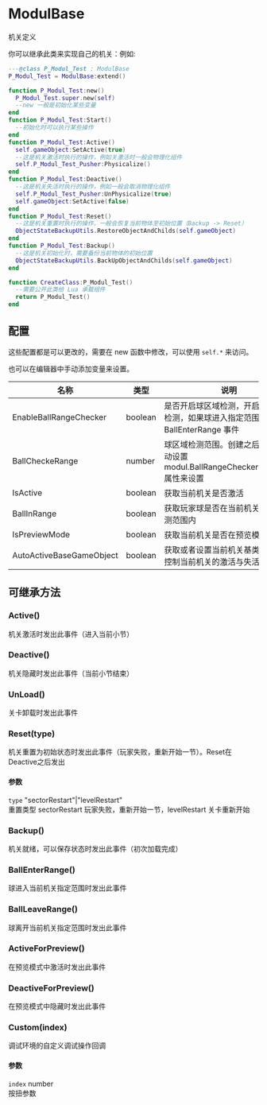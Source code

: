 # ModulBase

机关定义

你可以继承此类来实现自己的机关：例如:
```lua
---@class P_Modul_Test : ModulBase
P_Modul_Test = ModulBase:extend()

function P_Modul_Test:new()
  P_Modul_Test.super.new(self)
  --new 一般是初始化某些变量
end
function P_Modul_Test:Start()
  --初始化时可以执行某些操作
end
function P_Modul_Test:Active()
  self.gameObject:SetActive(true)
  --这是机关激活时执行的操作，例如关激活时一般会物理化组件
  self.P_Modul_Test_Pusher:Physicalize()
end
function P_Modul_Test:Deactive()
  --这是机关失活时执行的操作，例如一般会取消物理化组件
  self.P_Modul_Test_Pusher:UnPhysicalize(true)
  self.gameObject:SetActive(false)
end
function P_Modul_Test:Reset()
  --这是机关重置时执行的操作，一般会恢复当前物体至初始位置（Backup -> Reset）
  ObjectStateBackupUtils.RestoreObjectAndChilds(self.gameObject)
end
function P_Modul_Test:Backup()
  --这是机关初始化时，需要备份当前物体的初始位置
  ObjectStateBackupUtils.BackUpObjectAndChilds(self.gameObject)
end

function CreateClass:P_Modul_Test()
  --需要公开此类给 Lua 承载组件
  return P_Modul_Test()
end
```

## 配置

这些配置都是可以更改的，需要在 new 函数中修改，可以使用 `self.*` 来访问。

也可以在编辑器中手动添加变量来设置。

|名称|类型|说明|
|---|---|---|
|EnableBallRangeChecker|boolean|是否开启球区域检测，开启后会定时检测，如果球进入指定范围，则发出 BallEnterRange 事件|
|BallCheckeRange|number|球区域检测范围。创建之后也可以手动设置 modul.BallRangeChecker.Diatance 属性来设置|
|IsActive|boolean|获取当前机关是否激活|
|BallInRange|boolean|获取玩家球是否在当前机关球区域检测范围内|
|IsPreviewMode|boolean|获取当前机关是否在预览模式中加载|
|AutoActiveBaseGameObject|boolean|获取或者设置当前机关基类是否自动控制当前机关的激活与失活|

## 可继承方法

### Active()

机关激活时发出此事件（进入当前小节）

### Deactive()

机关隐藏时发出此事件（当前小节结束）

### UnLoad()

关卡卸载时发出此事件

### Reset(type)

机关重置为初始状态时发出此事件（玩家失败，重新开始一节）。Reset在Deactive之后发出

#### 参数

`type` "sectorRestart"|"levelRestart" <br/>重置类型 sectorRestart 玩家失败，重新开始一节，levelRestart 关卡重新开始

### Backup()

机关就绪，可以保存状态时发出此事件（初次加载完成）

### BallEnterRange()

球进入当前机关指定范围时发出此事件

### BallLeaveRange()

球离开当前机关指定范围时发出此事件

### ActiveForPreview()

在预览模式中激活时发出此事件

### DeactiveForPreview()

在预览模式中隐藏时发出此事件

### Custom(index)

调试环境的自定义调试操作回调

#### 参数

`index` number <br/>按扭参数
